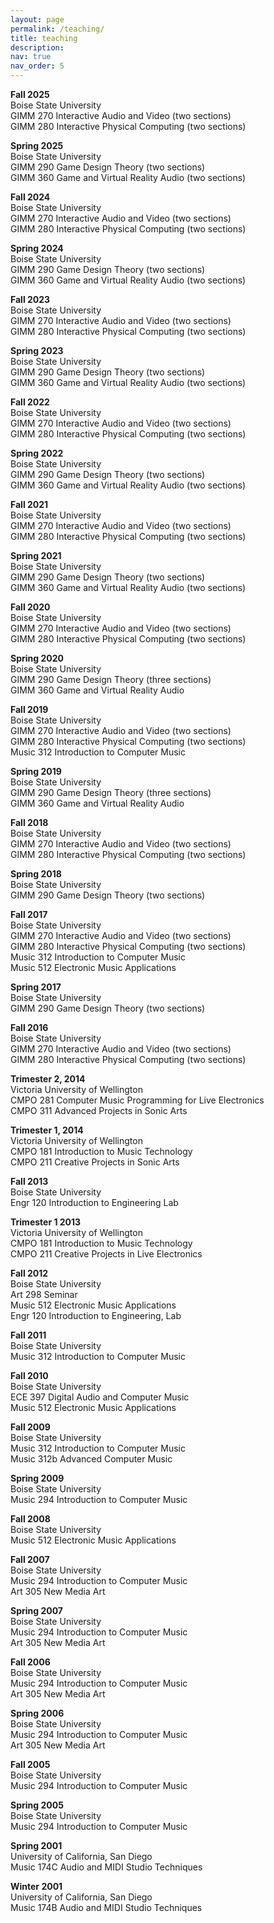 ```yaml
---
layout: page
permalink: /teaching/
title: teaching
description:
nav: true
nav_order: 5
---
```


**Fall 2025**  
Boise State University  
GIMM 270 Interactive Audio and Video (two sections)  
GIMM 280 Interactive Physical Computing (two sections)

**Spring 2025**  
Boise State University  
GIMM 290 Game Design Theory (two sections)  
GIMM 360 Game and Virtual Reality Audio (two sections)

**Fall 2024**  
Boise State University  
GIMM 270 Interactive Audio and Video (two sections)  
GIMM 280 Interactive Physical Computing (two sections)

**Spring 2024**  
Boise State University  
GIMM 290 Game Design Theory (two sections)  
GIMM 360 Game and Virtual Reality Audio (two sections)

**Fall 2023**  
Boise State University  
GIMM 270 Interactive Audio and Video (two sections)  
GIMM 280 Interactive Physical Computing (two sections)

**Spring 2023**  
Boise State University  
GIMM 290 Game Design Theory (two sections)  
GIMM 360 Game and Virtual Reality Audio (two sections)

**Fall 2022**  
Boise State University  
GIMM 270 Interactive Audio and Video (two sections)  
GIMM 280 Interactive Physical Computing (two sections)

**Spring 2022**  
Boise State University  
GIMM 290 Game Design Theory (two sections)  
GIMM 360 Game and Virtual Reality Audio (two sections)

**Fall 2021**  
Boise State University  
GIMM 270 Interactive Audio and Video (two sections)  
GIMM 280 Interactive Physical Computing (two sections)

**Spring 2021**  
Boise State University  
GIMM 290 Game Design Theory (two sections)  
GIMM 360 Game and Virtual Reality Audio (two sections)

**Fall 2020**  
Boise State University  
GIMM 270 Interactive Audio and Video (two sections)  
GIMM 280 Interactive Physical Computing (two sections)

**Spring 2020**  
Boise State University  
GIMM 290 Game Design Theory (three sections)  
GIMM 360 Game and Virtual Reality Audio

**Fall 2019**  
Boise State University  
GIMM 270 Interactive Audio and Video (two sections)  
GIMM 280 Interactive Physical Computing (two sections)  
Music 312 Introduction to Computer Music

**Spring 2019**  
Boise State University  
GIMM 290 Game Design Theory (three sections)  
GIMM 360 Game and Virtual Reality Audio

**Fall 2018**  
Boise State University  
GIMM 270 Interactive Audio and Video (two sections)  
GIMM 280 Interactive Physical Computing (two sections)

**Spring 2018**  
Boise State University  
GIMM 290 Game Design Theory (two sections)

**Fall 2017**  
Boise State University  
GIMM 270 Interactive Audio and Video (two sections)  
GIMM 280 Interactive Physical Computing (two sections)  
Music 312 Introduction to Computer Music  
Music 512 Electronic Music Applications

**Spring 2017**  
Boise State University  
GIMM 290 Game Design Theory (two sections)

**Fall 2016**  
Boise State University  
GIMM 270 Interactive Audio and Video (two sections)  
GIMM 280 Interactive Physical Computing (two sections)

**Trimester 2, 2014**  
Victoria University of Wellington  
CMPO 281 Computer Music Programming for Live Electronics  
CMPO 311 Advanced Projects in Sonic Arts

**Trimester 1, 2014**  
Victoria University of Wellington  
CMPO 181 Introduction to Music Technology  
CMPO 211 Creative Projects in Sonic Arts

**Fall 2013**  
Boise State University  
Engr 120 Introduction to Engineering Lab

**Trimester 1 2013**  
Victoria University of Wellington  
CMPO 181 Introduction to Music Technology  
CMPO 211 Creative Projects in Live Electronics

**Fall 2012**  
Boise State University  
Art 298 Seminar  
Music 512 Electronic Music Applications  
Engr 120 Introduction to Engineering, Lab

**Fall 2011**  
Boise State University  
Music 312 Introduction to Computer Music

**Fall 2010**  
Boise State University  
ECE 397 Digital Audio and Computer Music  
Music 512 Electronic Music Applications

**Fall 2009**  
Boise State University  
Music 312 Introduction to Computer Music  
Music 312b Advanced Computer Music

**Spring 2009**  
Boise State University  
Music 294 Introduction to Computer Music

**Fall 2008**  
Boise State University  
Music 512 Electronic Music Applications

**Fall 2007**  
Boise State University  
Music 294 Introduction to Computer Music  
Art 305 New Media Art

**Spring 2007**  
Boise State University  
Music 294 Introduction to Computer Music  
Art 305 New Media Art

**Fall 2006**  
Boise State University  
Music 294 Introduction to Computer Music  
Art 305 New Media Art

**Spring 2006**  
Boise State University  
Music 294 Introduction to Computer Music  
Art 305 New Media Art

**Fall 2005**  
Boise State University  
Music 294 Introduction to Computer Music

**Spring 2005**  
Boise State University  
Music 294 Introduction to Computer Music

**Spring 2001**  
University of California, San Diego  
Music 174C Audio and MIDI Studio Techniques

**Winter 2001**  
University of California, San Diego  
Music 174B Audio and MIDI Studio Techniques
